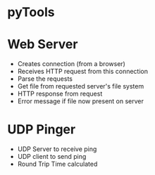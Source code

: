 # pyTools
# Web Server
- Creates connection (from a browser)
- Receives HTTP request from this connection
- Parse the requests
- Get file from requested server's file system
- HTTP response from request
- Error message if file now present on server

# UDP Pinger
- UDP Server to receive ping 
- UDP client to send ping
- Round Trip Time calculated